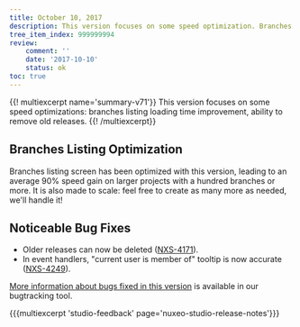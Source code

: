 ```yaml
---
title: October 10, 2017
description: This version focuses on some speed optimization. Branches listing loading time improvement, ability to remove old releases.
tree_item_index: 999999994
review:
    comment: ''
    date: '2017-10-10'
    status: ok
toc: true
---
```


{{! multiexcerpt name='summary-v71'}}
This version focuses on some speed optimizations: branches listing loading time improvement, ability to remove old releases.
{{! /multiexcerpt}}

## Branches Listing Optimization
Branches listing screen has been optimized with this version, leading to an average 90% speed gain on larger projects with a hundred branches or more. It is also made to scale: feel free to create as many more as needed, we'll handle it!

## Noticeable Bug Fixes
- Older releases can now be deleted ([NXS-4171](https://jira.nuxeo.com/browse/NXS-4171)).
- In event handlers, "current user is member of" tooltip is now accurate ([NXS-4249](https://jira.nuxeo.com/browse/NXS-4249)).

[More information about bugs fixed in this version](https://jira.nuxeo.com/issues/?jql=fixVersion%20%3D%20%2270%22%20AND%20project%20%3D%20NXS) is available in our bugtracking tool.

{{{multiexcerpt 'studio-feedback' page='nuxeo-studio-release-notes'}}}
